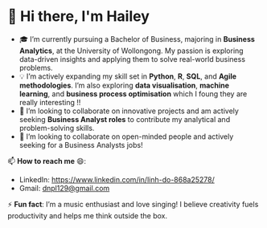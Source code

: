 # 👋 Hi there, I'm Hailey
- 🎓 I’m currently pursuing a Bachelor of Business, majoring in **Business Analytics**, at the University of Wollongong. My passion is exploring data-driven insights and applying them to solve real-world business problems.
- 💡 I’m actively expanding my skill set in **Python**, **R**, **SQL**, and **Agile methodologies**. I’m also exploring **data visualisation**, **machine learning**, and **business process optimisation** which I foung they are really interesting !!
- 🌱 I’m looking to collaborate on innovative projects and am actively seeking **Business Analyst roles** to contribute my analytical and problem-solving skills.
- 💞️ I’m looking to collaborate on open-minded people and actively seeking for a Business Analysts jobs!

📫 **How to reach me** 😄: 
- LinkedIn: https://www.linkedin.com/in/linh-do-868a25278/ 
- Gmail: dnpl129@gmail.com

⚡ **Fun fact**: I’m a music enthusiast and love singing! I believe creativity fuels productivity and helps me think outside the box.

<!---
hailey129/hailey129 is a ✨ special ✨ repository because its `README.md` (this file) appears on your GitHub profile.
You can click the Preview link to take a look at your changes.
--->

